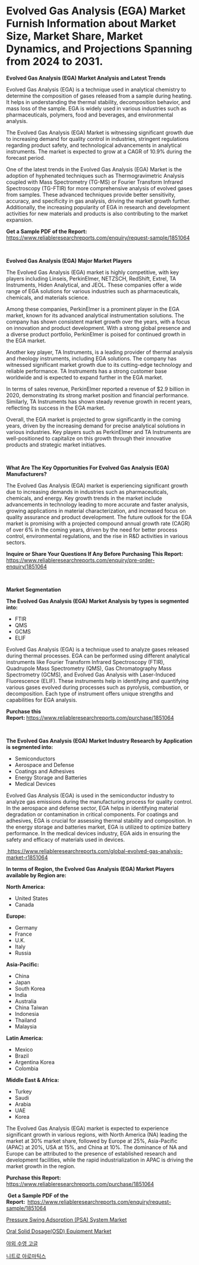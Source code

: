 <p><h1>Evolved Gas Analysis (EGA) Market Furnish Information about Market Size, Market Share, Market Dynamics, and Projections Spanning from 2024 to 2031.</h1></p><p><strong>Evolved Gas Analysis (EGA) Market Analysis and Latest Trends</strong></p>
<p><p>Evolved Gas Analysis (EGA) is a technique used in analytical chemistry to determine the composition of gases released from a sample during heating. It helps in understanding the thermal stability, decomposition behavior, and mass loss of the sample. EGA is widely used in various industries such as pharmaceuticals, polymers, food and beverages, and environmental analysis.</p><p>The Evolved Gas Analysis (EGA) Market is witnessing significant growth due to increasing demand for quality control in industries, stringent regulations regarding product safety, and technological advancements in analytical instruments. The market is expected to grow at a CAGR of 10.9% during the forecast period.</p><p>One of the latest trends in the Evolved Gas Analysis (EGA) Market is the adoption of hyphenated techniques such as Thermogravimetric Analysis coupled with Mass Spectrometry (TG-MS) or Fourier Transform Infrared Spectroscopy (TG-FTIR) for more comprehensive analysis of evolved gases from samples. These advanced techniques provide better sensitivity, accuracy, and specificity in gas analysis, driving the market growth further. Additionally, the increasing popularity of EGA in research and development activities for new materials and products is also contributing to the market expansion.</p></p>
<p><strong>Get a Sample PDF of the Report:&nbsp;</strong> <a href="https://www.reliableresearchreports.com/enquiry/request-sample/1851064">https://www.reliableresearchreports.com/enquiry/request-sample/1851064</a></p>
<p>&nbsp;</p>
<p><strong>Evolved Gas Analysis (EGA) Major Market Players</strong></p>
<p><p>The Evolved Gas Analysis (EGA) market is highly competitive, with key players including Linseis, PerkinElmer, NETZSCH, RedShift, Extrel, TA Instruments, Hiden Analytical, and JEOL. These companies offer a wide range of EGA solutions for various industries such as pharmaceuticals, chemicals, and materials science.</p><p>Among these companies, PerkinElmer is a prominent player in the EGA market, known for its advanced analytical instrumentation solutions. The company has shown consistent market growth over the years, with a focus on innovation and product development. With a strong global presence and a diverse product portfolio, PerkinElmer is poised for continued growth in the EGA market.</p><p>Another key player, TA Instruments, is a leading provider of thermal analysis and rheology instruments, including EGA solutions. The company has witnessed significant market growth due to its cutting-edge technology and reliable performance. TA Instruments has a strong customer base worldwide and is expected to expand further in the EGA market.</p><p>In terms of sales revenue, PerkinElmer reported a revenue of $2.9 billion in 2020, demonstrating its strong market position and financial performance. Similarly, TA Instruments has shown steady revenue growth in recent years, reflecting its success in the EGA market.</p><p>Overall, the EGA market is projected to grow significantly in the coming years, driven by the increasing demand for precise analytical solutions in various industries. Key players such as PerkinElmer and TA Instruments are well-positioned to capitalize on this growth through their innovative products and strategic market initiatives.</p></p>
<p>&nbsp;</p>
<p><strong>What Are The Key Opportunities For Evolved Gas Analysis (EGA) Manufacturers?</strong></p>
<p><p>The Evolved Gas Analysis (EGA) market is experiencing significant growth due to increasing demands in industries such as pharmaceuticals, chemicals, and energy. Key growth trends in the market include advancements in technology leading to more accurate and faster analysis, growing applications in material characterization, and increased focus on quality assurance and product development. The future outlook for the EGA market is promising with a projected compound annual growth rate (CAGR) of over 6% in the coming years, driven by the need for better process control, environmental regulations, and the rise in R&D activities in various sectors.</p></p>
<p><strong>Inquire or Share Your Questions If Any Before Purchasing This Report:</strong> <a href="https://www.reliableresearchreports.com/enquiry/pre-order-enquiry/1851064">https://www.reliableresearchreports.com/enquiry/pre-order-enquiry/1851064</a></p>
<p>&nbsp;</p>
<p><strong>Market Segmentation</strong></p>
<p><strong>The Evolved Gas Analysis (EGA) Market Analysis by types is segmented into:</strong></p>
<p><ul><li>FTIR</li><li>QMS</li><li>GCMS</li><li>ELIF</li></ul></p>
<p><p>Evolved Gas Analysis (EGA) is a technique used to analyze gases released during thermal processes.  EGA can be performed using different analytical instruments like Fourier Transform Infrared Spectroscopy (FTIR), Quadrupole Mass Spectrometry (QMS), Gas Chromatography Mass Spectrometry (GCMS), and Evolved Gas Analysis with Laser-Induced Fluorescence (ELIF). These instruments help in identifying and quantifying various gases evolved during processes such as pyrolysis, combustion, or decomposition. Each type of instrument offers unique strengths and capabilities for EGA analysis.</p></p>
<p><strong>Purchase this Report:&nbsp;</strong><a href="https://www.reliableresearchreports.com/purchase/1851064">https://www.reliableresearchreports.com/purchase/1851064</a></p>
<p>&nbsp;</p>
<p><strong>The Evolved Gas Analysis (EGA) Market Industry Research by Application is segmented into:</strong></p>
<p><ul><li>Semiconductors</li><li>Aerospace and Defense</li><li>Coatings and Adhesives</li><li>Energy Storage and Batteries</li><li>Medical Devices</li></ul></p>
<p><p>Evolved Gas Analysis (EGA) is used in the semiconductor industry to analyze gas emissions during the manufacturing process for quality control. In the aerospace and defense sector, EGA helps in identifying material degradation or contamination in critical components. For coatings and adhesives, EGA is crucial for assessing thermal stability and composition. In the energy storage and batteries market, EGA is utilized to optimize battery performance. In the medical devices industry, EGA aids in ensuring the safety and efficacy of materials used in devices.</p></p>
<p><a href="https://www.reliableresearchreports.com/global-evolved-gas-analysis-market-r1851064">&nbsp;https://www.reliableresearchreports.com/global-evolved-gas-analysis-market-r1851064</a></p>
<p><strong>In terms of Region, the Evolved Gas Analysis (EGA) Market Players available by Region are:</strong></p>
<p>
    <p> <strong> North America: </strong>
        <ul>
            <li>United States</li>
            <li>Canada</li>
        </ul>
        </p> 
    <p> <strong> Europe: </strong>
        <ul>
            <li>Germany</li>
            <li>France</li>
            <li>U.K.</li>
            <li>Italy</li>
            <li>Russia</li>
        </ul>
        </p> 
    <p> <strong> Asia-Pacific: </strong>
        <ul>
            <li>China</li>
            <li>Japan</li>
            <li>South Korea</li>
            <li>India</li>
            <li>Australia</li>
            <li>China Taiwan</li>
            <li>Indonesia</li>
            <li>Thailand</li>
            <li>Malaysia</li>
        </ul>
        </p> 
    <p> <strong> Latin America: </strong>
        <ul>
            <li>Mexico</li>
            <li>Brazil</li>
            <li>Argentina Korea</li>
            <li>Colombia</li>
        </ul>
        </p> 
    <p> <strong> Middle East & Africa: </strong>
        <ul>
            <li>Turkey</li>
            <li>Saudi</li>
            <li>Arabia</li>
            <li>UAE</li>
            <li>Korea</li>
        </ul>
    </p>
    </p>
<p><p>The Evolved Gas Analysis (EGA) market is expected to experience significant growth in various regions, with North America (NA) leading the market at 30% market share, followed by Europe at 25%, Asia-Pacific (APAC) at 20%, USA at 15%, and China at 10%. The dominance of NA and Europe can be attributed to the presence of established research and development facilities, while the rapid industrialization in APAC is driving the market growth in the region.</p></p>
<p><strong>Purchase this Report: </strong><a href="https://www.reliableresearchreports.com/purchase/1851064">https://www.reliableresearchreports.com/purchase/1851064</a></p>
<p>&nbsp;<strong>Get a Sample PDF of the Report:&nbsp;&nbsp;</strong><a href="https://www.reliableresearchreports.com/enquiry/request-sample/1851064">https://www.reliableresearchreports.com/enquiry/request-sample/1851064</a></p>
<p><strong></strong></p>
<p><p><a href="https://github.com/pjcfca/Market-Research-Report-List-2/blob/main/pressure-swing-adsorption-psa-system-market.md">Pressure Swing Adsorption (PSA) System Market</a></p><p><a href="https://github.com/wusalecollins540tpqoz/Market-Research-Report-List-2/blob/main/oral-solid-dosageosd-equipment-market.md">Oral Solid Dosage(OSD) Equipment Market</a></p><p><a href="https://github.com/valroy852/Market-Research-Report-List-1/blob/main/536259039501.md">야외 수영 고글</a></p><p><a href="https://github.com/royErdmtyan906778/Market-Research-Report-List-1/blob/main/120067239500.md">니트로 아로마틱스</a></p></p>